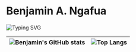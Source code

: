 <h1>Benjamin A. Ngafua</h1>

![Typing SVG](https://readme-typing-svg.demolab.com?font=Fira+Code&pause=1000&color=2A23D2&random=false&width=435&lines=Fullstack+Developer;Emerging+Graphic+Designer;Two(2)+years+of+coding+experience)


|![Benjamin's GitHub stats](https://github-readme-stats.vercel.app/api?username=benjaminangafua&show_icons=true&theme=yeblu)|![Top Langs](https://github-readme-stats.vercel.app/api/top-langs/?username=benjaminangafua&layout=donut)|
|:------------:|:---------:|

